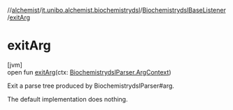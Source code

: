 //[alchemist](../../../index.md)/[it.unibo.alchemist.biochemistrydsl](../index.md)/[BiochemistrydslBaseListener](index.md)/[exitArg](exit-arg.md)

# exitArg

[jvm]\
open fun [exitArg](exit-arg.md)(ctx: [BiochemistrydslParser.ArgContext](../-biochemistrydsl-parser/-arg-context/index.md))

Exit a parse tree produced by BiochemistrydslParser#arg. 

The default implementation does nothing.
